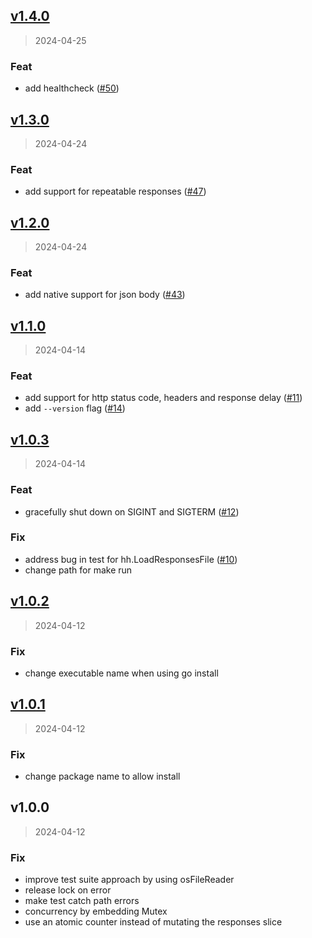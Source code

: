 
<a name="v1.4.0"></a>
## [v1.4.0](https://github.com/kilianc/pretender/compare/v1.3.0...v1.4.0)

> 2024-04-25

### Feat

* add healthcheck ([#50](https://github.com/kilianc/pretender/issues/50))


<a name="v1.3.0"></a>
## [v1.3.0](https://github.com/kilianc/pretender/compare/v1.2.0...v1.3.0)

> 2024-04-24

### Feat

* add support for repeatable responses ([#47](https://github.com/kilianc/pretender/issues/47))


<a name="v1.2.0"></a>
## [v1.2.0](https://github.com/kilianc/pretender/compare/v1.1.0...v1.2.0)

> 2024-04-24

### Feat

* add native support for json body ([#43](https://github.com/kilianc/pretender/issues/43))


<a name="v1.1.0"></a>
## [v1.1.0](https://github.com/kilianc/pretender/compare/v1.0.3...v1.1.0)

> 2024-04-14

### Feat

* add support for http status code, headers and response delay ([#11](https://github.com/kilianc/pretender/issues/11))
* add `--version` flag ([#14](https://github.com/kilianc/pretender/issues/14))


<a name="v1.0.3"></a>
## [v1.0.3](https://github.com/kilianc/pretender/compare/v1.0.2...v1.0.3)

> 2024-04-14

### Feat

* gracefully shut down on SIGINT and SIGTERM ([#12](https://github.com/kilianc/pretender/issues/12))

### Fix

* address bug in test for hh.LoadResponsesFile ([#10](https://github.com/kilianc/pretender/issues/10))
* change path for make run


<a name="v1.0.2"></a>
## [v1.0.2](https://github.com/kilianc/pretender/compare/v1.0.1...v1.0.2)

> 2024-04-12

### Fix

* change executable name when using go install


<a name="v1.0.1"></a>
## [v1.0.1](https://github.com/kilianc/pretender/compare/v1.0.0...v1.0.1)

> 2024-04-12

### Fix

* change package name to allow install


<a name="v1.0.0"></a>
## v1.0.0

> 2024-04-12

### Fix

* improve test suite approach by using osFileReader
* release lock on error
* make test catch path errors
* concurrency by embedding Mutex
* use an atomic counter instead of mutating the responses slice

